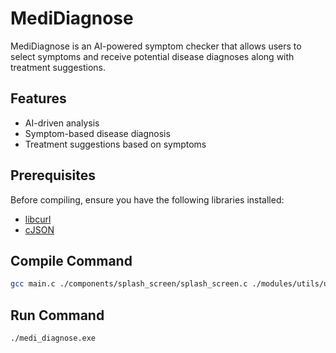 # MediDiagnose

MediDiagnose is an AI-powered symptom checker that allows users to select symptoms and receive potential disease diagnoses along with treatment suggestions.

## Features

- AI-driven analysis
- Symptom-based disease diagnosis
- Treatment suggestions based on symptoms

## Prerequisites

Before compiling, ensure you have the following libraries installed:

- [libcurl](__https://curl.se/libcurl/__)
- [cJSON](__https://github.com/DaveGamble/cJSON__)

## Compile Command

```bash
gcc main.c ./components/splash_screen/splash_screen.c ./modules/utils/utils.c ./components/exit_screen/exit_screen.c ./components/authentication/authentication.c ./modules/authentication/authentication.c ./components/home/home.c -o medi_diagnose.exe -I<path_to_libcurl_include> -L<path_to_libcurl_lib> -I<path_to_cjson_include> -L<path_to_cjson_lib> -lcurl -lcjson
```


## Run Command

```bash
./medi_diagnose.exe
```